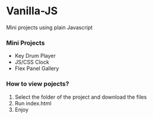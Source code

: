 # Vanilla-JS
Mini projects using plain Javascript

### Mini Projects
* Key Drum Player
* JS/CSS Clock
* Flex Panel Gallery

### How to view pojects?
1. Select the folder of the project and download the files
2. Run index.html
3. Enjoy
